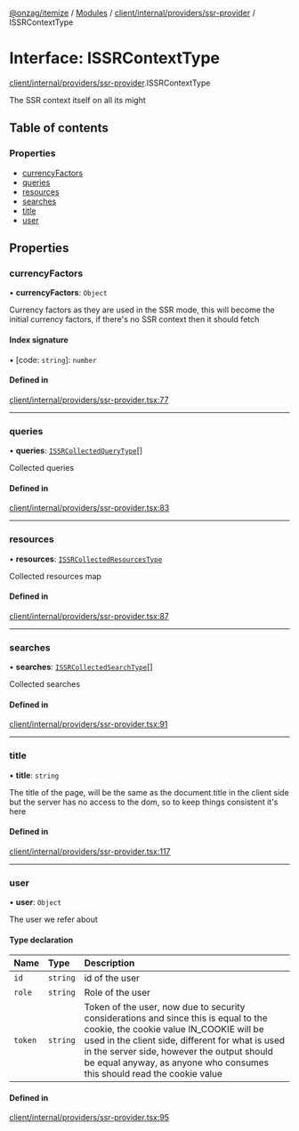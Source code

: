 [@onzag/itemize](../README.md) / [Modules](../modules.md) / [client/internal/providers/ssr-provider](../modules/client_internal_providers_ssr_provider.md) / ISSRContextType

# Interface: ISSRContextType

[client/internal/providers/ssr-provider](../modules/client_internal_providers_ssr_provider.md).ISSRContextType

The SSR context itself on all its might

## Table of contents

### Properties

- [currencyFactors](client_internal_providers_ssr_provider.ISSRContextType.md#currencyfactors)
- [queries](client_internal_providers_ssr_provider.ISSRContextType.md#queries)
- [resources](client_internal_providers_ssr_provider.ISSRContextType.md#resources)
- [searches](client_internal_providers_ssr_provider.ISSRContextType.md#searches)
- [title](client_internal_providers_ssr_provider.ISSRContextType.md#title)
- [user](client_internal_providers_ssr_provider.ISSRContextType.md#user)

## Properties

### currencyFactors

• **currencyFactors**: `Object`

Currency factors as they are used in the SSR mode,
this will become the initial currency factors, if 
there's no SSR context then it should fetch

#### Index signature

▪ [code: `string`]: `number`

#### Defined in

[client/internal/providers/ssr-provider.tsx:77](https://github.com/onzag/itemize/blob/59702dd5/client/internal/providers/ssr-provider.tsx#L77)

___

### queries

• **queries**: [`ISSRCollectedQueryType`](client_internal_providers_ssr_provider.ISSRCollectedQueryType.md)[]

Collected queries

#### Defined in

[client/internal/providers/ssr-provider.tsx:83](https://github.com/onzag/itemize/blob/59702dd5/client/internal/providers/ssr-provider.tsx#L83)

___

### resources

• **resources**: [`ISSRCollectedResourcesType`](client_internal_providers_ssr_provider.ISSRCollectedResourcesType.md)

Collected resources map

#### Defined in

[client/internal/providers/ssr-provider.tsx:87](https://github.com/onzag/itemize/blob/59702dd5/client/internal/providers/ssr-provider.tsx#L87)

___

### searches

• **searches**: [`ISSRCollectedSearchType`](client_internal_providers_ssr_provider.ISSRCollectedSearchType.md)[]

Collected searches

#### Defined in

[client/internal/providers/ssr-provider.tsx:91](https://github.com/onzag/itemize/blob/59702dd5/client/internal/providers/ssr-provider.tsx#L91)

___

### title

• **title**: `string`

The title of the page, will be the same as the document.title in the client side
but the server has no access to the dom, so to keep things consistent it's here

#### Defined in

[client/internal/providers/ssr-provider.tsx:117](https://github.com/onzag/itemize/blob/59702dd5/client/internal/providers/ssr-provider.tsx#L117)

___

### user

• **user**: `Object`

The user we refer about

#### Type declaration

| Name | Type | Description |
| :------ | :------ | :------ |
| `id` | `string` | id of the user |
| `role` | `string` | Role of the user |
| `token` | `string` | Token of the user, now due to security considerations and since this is equal to the cookie, the cookie value IN_COOKIE will be used in the client side, different for what is used in the server side, however the output should be equal anyway, as anyone who consumes this should read the cookie value |

#### Defined in

[client/internal/providers/ssr-provider.tsx:95](https://github.com/onzag/itemize/blob/59702dd5/client/internal/providers/ssr-provider.tsx#L95)
